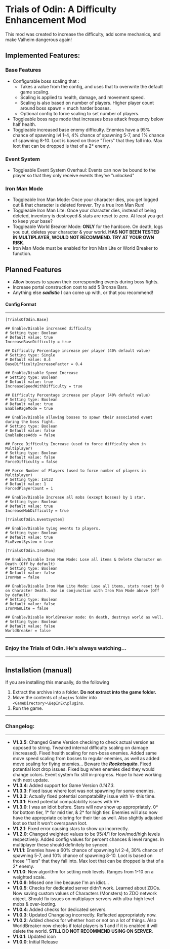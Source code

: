 # Trials of Odin: A Difficulty Enhancement Mod

This mod was created to increase the difficulty, add some mechanics, and make Valheim dangerous again!

## Implemented Features:

### Base Features

- Configurable boss scaling that :
  - Takes a value from the config, and uses that to overwrite the default game scaling.
  - Scaling is applied to health, damage, and movement speed.
  - Scaling is also based on number of players. Higher player count around boss spawn = much harder bosses.
  - Optional config to force scaling to set number of players.
- Toggleable boss rage mode that increases boss attack frequency below half health.
- Toggleable increased base enemy difficulty. Enemies have a 95% chance of spawning lvl 1-4, 4% chance of spawning 5-7, and 1% chance of spawning 8-10. Loot is based on those "Tiers" that they fall into. Max loot that can be dropped is that of a 2\* enemy.

### Event System

- Toggleable Event System Overhaul: Events can now be bound to the player so that they only receive events they've "unlocked"

### Iron Man Mode

- Toggleable Iron Man Mode: Once your character dies, you get logged out & that character is deleted forever. Try a true Iron Man Run!
- Toggleable Iron Man Lite: Once your character dies, instead of being deleted, inventory is destroyed & stats are reset to zero. At least you get to keep your base?
- Toggleable World Breaker Mode: **ONLY** for the hardcore. On death, logs you out, deletes your character & your world. **HAS NOT BEEN TESTED IN MULTIPLAYER, WOULD NOT RECOMMEND. TRY AT YOUR OWN RISK.**
- Iron Man Mode must be enabled for Iron Man Lite or World Breaker to function.

## Planned Features

- Allow bosses to spawn their corresponding events during boss fights.
- Increase portal construction cost to add 5 Bronze Bars.
- Anything else **_sadistic_** I can come up with, or that you recommend!

#### Config Format

---

```
[TrialsOfOdin.Base]

## Enable/Disable increased difficulty
# Setting type: Boolean
# Default value: true
IncreaseBaseDifficulty = true

## Difficulty Percentage increase per player (40% default value)
# Setting type: Single
# Default value: 0.4
BaseDifficultyIncreaseFactor = 0.4

## Enable/Disable Speed Increase
# Setting type: Boolean
# Default value: true
IncreaseSpeedWithDifficulty = true

## Difficulty Percentage increase per player (40% default value)
# Setting type: Boolean
# Default value: true
EnableRageMode = true

## Enable/Disable allowing bosses to spawn their associated event during the boss fight.
# Setting type: Boolean
# Default value: false
EnableBossAdds = false

## Force Difficulty Increase (used to force difficulty when in Multiplayer)
# Setting type: Boolean
# Default value: false
ForceDifficulty = false

## Force Number of Players (used to force number of players in Multiplayer)
# Setting type: Int32
# Default value: 1
ForcedPlayerCount = 1

## Enable/Disable Increase all mobs (except bosses) by 1 star.
# Setting type: Boolean
# Default value: true
IncreaseMobDifficulty = true

[TrialsOfOdin.EventSystem]

## Enable/Disable tying events to players.
# Setting type: Boolean
# Default value: true
FixEventSystem = true

[TrialsOfOdin.IronMan]

## Enable/Disable Iron Man Mode: Lose all items & Delete Character on Death (Off by default)
# Setting type: Boolean
# Default value: false
IronMan = false

## Enable/Disable Iron Man Lite Mode: Lose all items, stats reset to 0 on Character Death. Use in conjunction with Iron Man Mode above (Off by default)
# Setting type: Boolean
# Default value: false
IronManLite = false

## Enable/Disable WorldBreaker mode: On death, destroys world as well.
# Setting type: Boolean
# Default value: false
WorldBreaker = false
```

---

### Enjoy the Trials of Odin. He's always watching...

---

## Installation (manual)

If you are installing this manually, do the following

1. Extract the archive into a folder. **Do not extract into the game folder.**
2. Move the contents of `plugins` folder into `<GameDirectory>\BepInEx\plugins`.
3. Run the game.

---

### Changelog:

---

- **V1.3.5**: Changed Game Version checking to check actual version as opposed to string. Tweaked internal difficulty scaling on damage (increased). Fixed health scaling for non-boss enemies. Added same move speed scaling from bosses to regular enemies, as well as added move scaling for flying enemies... Beware the **_Rocketsquito_**. Fixed potential loot drop issues. Fixed bug when enemies died they would change colors. Event system fix still in-progress. Hope to have working with next update.
- **V1.3.4**: Added support for Game Version _0.147.3_.
- **V1.3.3**: Fixed issue where loot was not spawning for some enemies.
- **V1.3.2**: Actually fixed potential compatability issue with V+ this time.
- **V1.3.1**: Fixed potential compatability issues with V+.
- **V1.3.0**: I was an idiot before. Stars will now show up appropriately. 0* for bottom tier, 1* for mid tier, & 2\* for high tier. Enemies will also now have the appropriate coloring for their tier as well. Also slightly adjusted loot so that it won't overspawn loot.
- **V1.2.1**: Fixed error causing stars to show up incorrectly.
- **V1.2.0**: Changed weighted values to be 95/4/1 for low/med/high levels respectively. Added config values for percent chances & level ranges. In multiplayer these should definitely be synced.
- **V1.1.1**: Enemies have a 60% chance of spawning lvl 2-4, 30% chance of spawning 5-7, and 10% chance of spawning 8-10. Loot is based on those "Tiers" that they fall into. Max loot that can be dropped is that of a 2\* enemy.
- **V1.1.0**: New algorithm for setting mob levels. Ranges from 1-10 on a weighted scale.
- **V1.0.6**: Missed one line because I'm an idiot...
- **V1.0.5**: Checks for dedicated server didn't work. Learned about ZDOs. Now saving custom values of Characters (Monsters) to ZDO network object. Should fix issues on multiplayer servers with ultra-high level mobs & over-looting.
- **V1.0.4**: Added checks for dedicated servers.
- **V1.0.3**: Updated Changelog incorrectly. Reflected appropriately now.
- **V1.0.2**: Added checks for whether host or not on a lot of things. Also WorldBreaker now checks if total players is 1 and if it is enabled it will delete the world. **STILL DO NOT RECOMMEND USING ON SERVER**.
- **V1.0.1**: Updated icon
- **V1.0.0**: Initial Release
